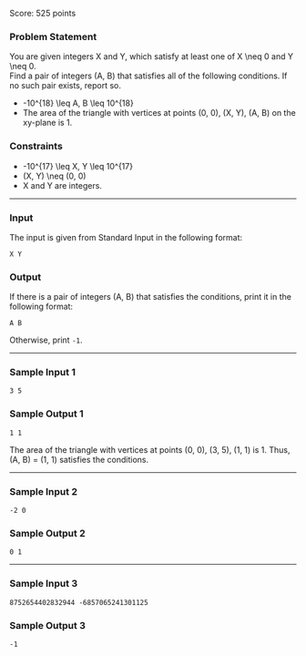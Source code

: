 Score: 525 points

### Problem Statement

You are given integers X and Y, which satisfy at least one of X \neq 0 and Y \neq 0.  
Find a pair of integers (A, B) that satisfies all of the following conditions. If no such pair exists, report so.

* -10^{18} \leq A, B \leq 10^{18}
* The area of the triangle with vertices at points (0, 0), (X, Y), (A, B) on the xy-plane is 1.

### Constraints

* -10^{17} \leq X, Y \leq 10^{17}
* (X, Y) \neq (0, 0)
* X and Y are integers.

---

### Input

The input is given from Standard Input in the following format:

```
X Y
```

### Output

If there is a pair of integers (A, B) that satisfies the conditions, print it in the following format:

```
A B
```

Otherwise, print `-1`.

---

### Sample Input 1

```
3 5
```

### Sample Output 1

```
1 1
```

The area of the triangle with vertices at points (0, 0), (3, 5), (1, 1) is 1. Thus, (A, B) = (1, 1) satisfies the conditions.

---

### Sample Input 2

```
-2 0
```

### Sample Output 2

```
0 1
```

---

### Sample Input 3

```
8752654402832944 -6857065241301125
```

### Sample Output 3

```
-1
```